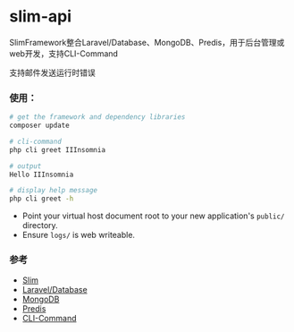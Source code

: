 # slim-api

SlimFramework整合Laravel/Database、MongoDB、Predis，用于后台管理或web开发，支持CLI-Command

支持邮件发送运行时错误

### 使用：

```sh
# get the framework and dependency libraries
composer update
```

```sh
# cli-command
php cli greet IIInsomnia

# output
Hello IIInsomnia
```

```sh
# display help message
php cli greet -h
```

* Point your virtual host document root to your new application's `public/` directory.
* Ensure `logs/` is web writeable.

### 参考
* [Slim](http://www.slimphp.net/)
* [Laravel/Database](https://laravel.com/docs/5.4/database)
* [MongoDB](https://docs.mongodb.com/php-library/master/tutorial/)
* [Predis](https://packagist.org/packages/predis/predis)
* [CLI-Command](http://symfony.com/doc/current/components/console.html)


